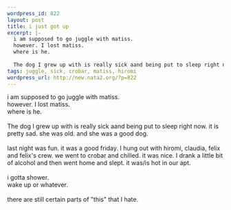 ```yaml
--- 
wordpress_id: 822
layout: post
title: i just got up
excerpt: |-
  i am supposed to go juggle with matiss. 
  however. I lost matiss. 
  where is he. 
  
  The dog I grew up with is really sick aand being put to sleep right now. it is pretty sad. she was old. and she was a good dog. last night was fun. it was a good friday. I hung out with hiromi, claudia, felix and felix's crew. we went to crobar and chilled. it was nice. I drank a lit...
tags: juggle, sick, crobar, matiss, hiromi
wordpress_url: http://new.nata2.org/?p=822
---
```

i am supposed to go juggle with matiss.<br>
however. I lost matiss.<br>
where is he.<br>
<br>
The dog I grew up with is really sick aand being put to sleep right now. it is pretty sad. she was old. and she was a good dog.<br>
<br>
last night was fun. it was a good friday. I hung out with hiromi, claudia, felix and felix's crew. we went to crobar and chilled. it was nice. I drank a little bit of alcohol and then went home and slept. it was/is hot in our apt.<br>
<br>
i gotta shower.<br>
wake up or whatever.<br>
<br>
there are still certain parts of "this" that I hate.
